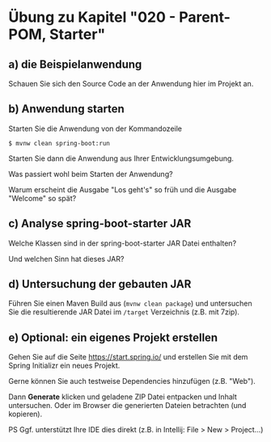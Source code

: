 # Übung zu Kapitel "020 - Parent-POM, Starter"

## a) die Beispielanwendung

Schauen Sie sich den Source Code an der Anwendung hier im Projekt an.

## b) Anwendung starten

Starten Sie die Anwendung von der Kommandozeile

````shell
$ mvnw clean spring-boot:run
````

Starten Sie dann die Anwendung
aus Ihrer Entwicklungsumgebung.

Was passiert wohl beim Starten der Anwendung?

Warum erscheint die Ausgabe "Los geht's" so früh und die Ausgabe "Welcome" so spät?

## c) Analyse spring-boot-starter JAR

Welche Klassen sind in der spring-boot-starter JAR Datei enthalten?

Und welchen Sinn hat dieses JAR?

## d) Untersuchung der gebauten JAR

Führen Sie einen Maven Build aus (`mvnw clean package`) und untersuchen Sie
die resultierende JAR Datei im `/target` Verzeichnis (z.B. mit 7zip).

## e) Optional: ein eigenes Projekt erstellen

Gehen Sie auf die Seite https://start.spring.io/ und erstellen Sie mit dem 
Spring Initializr ein neues Projekt.

Gerne können Sie auch testweise Dependencies hinzufügen (z.B. "Web").

Dann **Generate** klicken und geladene ZIP Datei entpacken und Inhalt untersuchen.
Oder im Browser die generierten Dateien betrachten (und kopieren).

PS Ggf. unterstützt Ihre IDE dies direkt (z.B. in Intellij: File > New > Project...)

